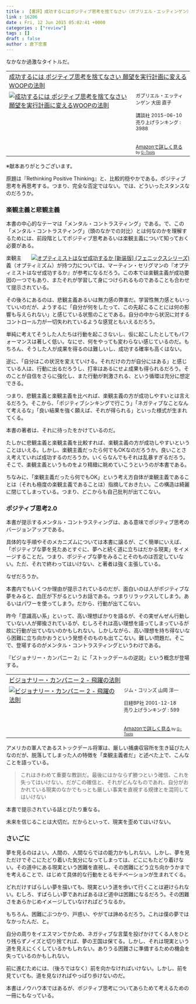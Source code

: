 ```yaml
---
title : 【書評】成功するにはポジティブ思考を捨てなさい（ガブリエル・エッティンゲン）
link : 16206
date : Fri, 12 Jun 2015 05:02:41 +0000
categories : ["review"]
tags : []
draft : false
author : 倉下忠憲
---
```


なかなか過激なタイトルだ。

<table  border="0" cellpadding="5"><tr><td colspan="2"><a href="http://www.amazon.co.jp/%E6%88%90%E5%8A%9F%E3%81%99%E3%82%8B%E3%81%AB%E3%81%AF-%E3%83%9D%E3%82%B8%E3%83%86%E3%82%A3%E3%83%96%E6%80%9D%E8%80%83%E3%82%92%E6%8D%A8%E3%81%A6%E3%81%AA%E3%81%95%E3%81%84-%E9%A1%98%E6%9C%9B%E3%82%92%E5%AE%9F%E8%A1%8C%E8%A8%88%E7%94%BB%E3%81%AB%E5%A4%89%E3%81%88%E3%82%8BWOOP%E3%81%AE%E6%B3%95%E5%89%87-%E3%82%AC%E3%83%96%E3%83%AA%E3%82%A8%E3%83%AB%E3%83%BB%E3%82%A8%E3%83%83%E3%83%86%E3%82%A3%E3%83%B3%E3%82%B2%E3%83%B3/dp/4062194732%3FSubscriptionId%3D15SMZCTB9V8NGR2TW082%26tag%3Drashita1000-22%26linkCode%3Dxm2%26camp%3D2025%26creative%3D165953%26creativeASIN%3D4062194732" target="_blank">成功するには ポジティブ思考を捨てなさい 願望を実行計画に変えるWOOPの法則</a><img src="http://www.assoc-amazon.jp/e/ir?t=rashita1000-22&l=ur2&o=9" width="1" height="1" style="border: none;" alt="" /></td></tr><tr><td valign="top"><a href="http://www.amazon.co.jp/%E6%88%90%E5%8A%9F%E3%81%99%E3%82%8B%E3%81%AB%E3%81%AF-%E3%83%9D%E3%82%B8%E3%83%86%E3%82%A3%E3%83%96%E6%80%9D%E8%80%83%E3%82%92%E6%8D%A8%E3%81%A6%E3%81%AA%E3%81%95%E3%81%84-%E9%A1%98%E6%9C%9B%E3%82%92%E5%AE%9F%E8%A1%8C%E8%A8%88%E7%94%BB%E3%81%AB%E5%A4%89%E3%81%88%E3%82%8BWOOP%E3%81%AE%E6%B3%95%E5%89%87-%E3%82%AC%E3%83%96%E3%83%AA%E3%82%A8%E3%83%AB%E3%83%BB%E3%82%A8%E3%83%83%E3%83%86%E3%82%A3%E3%83%B3%E3%82%B2%E3%83%B3/dp/4062194732%3FSubscriptionId%3D15SMZCTB9V8NGR2TW082%26tag%3Drashita1000-22%26linkCode%3Dxm2%26camp%3D2025%26creative%3D165953%26creativeASIN%3D4062194732" target="_blank"><img src="http://ecx.images-amazon.com/images/I/51Urqp%2B42vL._SL160_.jpg" border="0" alt="成功するには ポジティブ思考を捨てなさい 願望を実行計画に変えるWOOPの法則" /></a></td><td valign="top"><font size="-1">ガブリエル・エッティンゲン 大田 直子 <br /><br />講談社  2015-06-10<br />売り上げランキング : 3988<br /><br /><br /><a href="http://www.amazon.co.jp/%E6%88%90%E5%8A%9F%E3%81%99%E3%82%8B%E3%81%AB%E3%81%AF-%E3%83%9D%E3%82%B8%E3%83%86%E3%82%A3%E3%83%96%E6%80%9D%E8%80%83%E3%82%92%E6%8D%A8%E3%81%A6%E3%81%AA%E3%81%95%E3%81%84-%E9%A1%98%E6%9C%9B%E3%82%92%E5%AE%9F%E8%A1%8C%E8%A8%88%E7%94%BB%E3%81%AB%E5%A4%89%E3%81%88%E3%82%8BWOOP%E3%81%AE%E6%B3%95%E5%89%87-%E3%82%AC%E3%83%96%E3%83%AA%E3%82%A8%E3%83%AB%E3%83%BB%E3%82%A8%E3%83%83%E3%83%86%E3%82%A3%E3%83%B3%E3%82%B2%E3%83%B3/dp/4062194732%3FSubscriptionId%3D15SMZCTB9V8NGR2TW082%26tag%3Drashita1000-22%26linkCode%3Dxm2%26camp%3D2025%26creative%3D165953%26creativeASIN%3D4062194732" target="_blank">Amazonで詳しく見る</a></font><font size="-2"> by <a href="http://www.goodpic.com/mt/aws/index.html" >G-Tools</a></font></td></tr></table>
※献本ありがとうございます。

原題は『Rethinking Positive Thinking』と、比較的穏やかである。ポジティブ思考を再思考する。つまり、完全な否定ではない。では、どういったスタンスなのだろうか。

<H3>楽観主義と悲観主義</H3>

本書の中心的なテーマは「メンタル・コントラスティング」である。で、この「メンタル・コントラスティング」（頭のなかでの対比）とは何なのかを理解するためには、前段階としてポジティブ思考あるいは楽観主義について知っておく必要がある。

<div style="float:right;margin-left:15px;"><a href="http://www.amazon.co.jp/%E3%82%AA%E3%83%97%E3%83%86%E3%82%A3%E3%83%9F%E3%82%B9%E3%83%88%E3%81%AF%E3%81%AA%E3%81%9C%E6%88%90%E5%8A%9F%E3%81%99%E3%82%8B%E3%81%8B-%E6%96%B0%E8%A3%85%E7%89%88-%E3%83%95%E3%82%A7%E3%83%8B%E3%83%83%E3%82%AF%E3%82%B9%E3%82%B7%E3%83%AA%E3%83%BC%E3%82%BA-%E3%83%9E%E3%83%BC%E3%83%86%E3%82%A3%E3%83%B3%E3%83%BB%E3%82%BB%E3%83%AA%E3%82%B0%E3%83%9E%E3%83%B3/dp/4775941100%3FSubscriptionId%3D15SMZCTB9V8NGR2TW082%26tag%3Drashita1000-22%26linkCode%3Dxm2%26camp%3D2025%26creative%3D165953%26creativeASIN%3D4775941100" target="_blank"><img src="http://ecx.images-amazon.com/images/I/51%2BQhZ%2BjRPL._SL160_.jpg" alt="オプティミストはなぜ成功するか [新装版] (フェニックスシリーズ)" border="0" /></a><img src="http://www.assoc-amazon.jp/e/ir?t=rashita1000-22&l=ur2&o=9" width="1" height="1" style="border: none;" alt="" /></div>


楽観主義（オプティミズム）が持つ力については、マーティン・セリグマンの『オプティミストはなぜ成功するか』が参考になるだろう。この本では楽観主義が成功要因の一つでもあり、またそれが学習して身につけられるものであることも合わせて提示されている。

その後ろにあるのは、悲観主義あるいは無力感の弊害だ。学習性無力感ともいっていいのだが、ようするに「自分が何をしたって、この先起こることには何の影響も与えられない」と感じている状態のことである。自分の中から状況に対するコントロール力が一切失われているような感覚ともいえるだろう。

単純に考えてそうした人たちは行動を起こさないし、仮に起こしたとしてもパフォーマンスは著しく低い。なにせ、何をやっても変わらない感じているのだ。もちろん、そうした人が成果を得るのは難しいし、成功する確率も高くはない。

逆に、「自分はこの状況を変えていける。それだけの力が自分にはある」と感じている人は、行動に出るだろうし、打率はあるにせよ成果も得られるだろう。そのことが自信をさらに強化し、また行動が刺激される、という循環は充分に想定できる。

つまり、悲観主義と楽観主義を比べれば、楽観主義の方が成功しやすいとは言えるだろう。そこから、「ポジティブシンキングで行こう」「ネガティブなことなんて考えるな」「良い結果を強く願えば、それが得られる」といった様式が生まれてくる。

本書の著者は、それに待ったをかけているのだ。

たしかに悲観主義と楽観主義を比較すれば、楽観主義の方が成功しやすいということはいえる。しかし、楽観主義だったら何でもOKなのだろうか。良いことさえ考えていれば成功するのだろうか。いくらなんでもそれは乱暴すぎるだろう。そこで、楽観主義というものをより精緻に眺めていこうというのが本書である。

ちなみに、「楽観主義だったら何でもOK」という考え方自体が楽観主義であることは（それも極度の楽観主義であることは）指摘しておきたい。この構造は綺麗に閉じてしまっている。つまり、どこからも自己批判が出てこない。

<H3>ポジティブ思考2.0</H3>

本書が提示するメンタル・コントラスティングは、ある意味でポジティブ思考のバージョンアップである。

具体的な手順やそのメカニズムについては本書に譲るが、ごく簡単にいえば、「ポジティブな夢を見たあとすぐに、夢へと続く道に立ちはだかる現実」をイメージすることだ。つまり、ポジティブな夢をみることそのものは否定していない。ただ、それで終わってはいけない、と著者は強く主張している。

なぜだろうか。

本書内でもいくつか理由が提示されているのだが、面白いのは人がポジティブな夢をみると、血圧が下がるというお話である。つまりリラックスしてしまう。あるいはパワーを使ってしまう。だから、行動が出てこない。

昨今「意識高い系」といって、高い理想ばかりを語るが、その実ぜんぜん行動していない人が揶揄されているが、むしろそれは高い理想を語ってしまっているが故に行動が出ていないのかもしれない。しかしながら、高い理想を持ち得ないなら困難に立ち向かおうという発想そのものも出てこない。難しい問題だ。そこで、登場するのがメンタル・コントラスティングというわけである。

『ビジョナリー・カンパニー 2』に「ストックデールの逆説」という概念が登場する。

<table  border="0" cellpadding="5"><tr><td colspan="2"><a href="http://www.amazon.co.jp/%E3%83%93%E3%82%B8%E3%83%A7%E3%83%8A%E3%83%AA%E3%83%BC%E3%83%BB%E3%82%AB%E3%83%B3%E3%83%91%E3%83%8B%E3%83%BC-2-%E9%A3%9B%E8%BA%8D%E3%81%AE%E6%B3%95%E5%89%87-%E3%82%B8%E3%83%A0%E3%83%BB%E3%82%B3%E3%83%AA%E3%83%B3%E3%82%BA/dp/4822242633%3FSubscriptionId%3D15SMZCTB9V8NGR2TW082%26tag%3Drashita1000-22%26linkCode%3Dxm2%26camp%3D2025%26creative%3D165953%26creativeASIN%3D4822242633" target="_blank">ビジョナリー・カンパニー 2 - 飛躍の法則</a><img src="http://www.assoc-amazon.jp/e/ir?t=rashita1000-22&l=ur2&o=9" width="1" height="1" style="border: none;" alt="" /></td></tr><tr><td valign="top"><a href="http://www.amazon.co.jp/%E3%83%93%E3%82%B8%E3%83%A7%E3%83%8A%E3%83%AA%E3%83%BC%E3%83%BB%E3%82%AB%E3%83%B3%E3%83%91%E3%83%8B%E3%83%BC-2-%E9%A3%9B%E8%BA%8D%E3%81%AE%E6%B3%95%E5%89%87-%E3%82%B8%E3%83%A0%E3%83%BB%E3%82%B3%E3%83%AA%E3%83%B3%E3%82%BA/dp/4822242633%3FSubscriptionId%3D15SMZCTB9V8NGR2TW082%26tag%3Drashita1000-22%26linkCode%3Dxm2%26camp%3D2025%26creative%3D165953%26creativeASIN%3D4822242633" target="_blank"><img src="http://ecx.images-amazon.com/images/I/41ED9VY2JYL._SL160_.jpg" border="0" alt="ビジョナリー・カンパニー 2 - 飛躍の法則" /></a></td><td valign="top"><font size="-1">ジム・コリンズ 山岡 洋一 <br /><br />日経BP社  2001-12-18<br />売り上げランキング : 599<br /><br /><br /><a href="http://www.amazon.co.jp/%E3%83%93%E3%82%B8%E3%83%A7%E3%83%8A%E3%83%AA%E3%83%BC%E3%83%BB%E3%82%AB%E3%83%B3%E3%83%91%E3%83%8B%E3%83%BC-2-%E9%A3%9B%E8%BA%8D%E3%81%AE%E6%B3%95%E5%89%87-%E3%82%B8%E3%83%A0%E3%83%BB%E3%82%B3%E3%83%AA%E3%83%B3%E3%82%BA/dp/4822242633%3FSubscriptionId%3D15SMZCTB9V8NGR2TW082%26tag%3Drashita1000-22%26linkCode%3Dxm2%26camp%3D2025%26creative%3D165953%26creativeASIN%3D4822242633" target="_blank">Amazonで詳しく見る</a></font><font size="-2"> by <a href="http://www.goodpic.com/mt/aws/index.html" >G-Tools</a></font></td></tr></table>

アメリカの軍人であるストックデール将軍は、厳しい捕虜収容所を生き延びた人なのだが、脱落してしまった人の特徴を「楽観主義者だ」と述べた上で、こんなことを語っている。

<blockquote>これはきわめて重要な教訓だ。最後にはかならず勝つという確信、これを失ってはいけない。だがこの確信と、それがどんなものであれ、自分がおかれている現実のなかでもっとも厳しい事実を直視する規律とを混同してはいけない</blockquote>

本書で提示されている話とぴたり重なる。

未来を信じることは大切だ。だからといって、現実を歪めてはいけない。

<H3>さいごに</H3>

夢を見るのはよい。人間の、人間ならではの能力かもしれない。しかし、夢を見ただけでそこにたどり着いた気分になってしまっては、どこにもたどり着けない。その道中にある現実という困難を直視し、その困難にどう立ち向かうかまでを考えることで、はじめて具体的な行動をとるモチベーションが生まれてくる。

どれだけすばらしい夢を描いても、現実という道を歩いて行くことは避けられない。むしろ、すばらしい夢であればあるほど道中は困難になるだろう。その困難さをあらかじめイメージしていなければどうなるか。

もちろん、困難にぶつかり、戸惑い、やがては諦めるだろう。これは僕の夢ではなかったんだ、と。

自分の周りをイエスマンでかため、ネガティブな言葉を投げかけてくる人をひとり残らずノイズと切り捨てれば、夢の王国は保てる。しかし、それは現実という道を見えにくくしているかもしれない。ありうる困難さに準備するための機会を失っているのかもしれない。

前に進むためには、（後ろではなく）前を向かなければいけない。しかし、前を見ていても、道を見なければやっぱり歩けないのだ。

本書はノウハウ本ではあるが、ポジティブ思考についてあらためて考えるための一冊にもなっている。